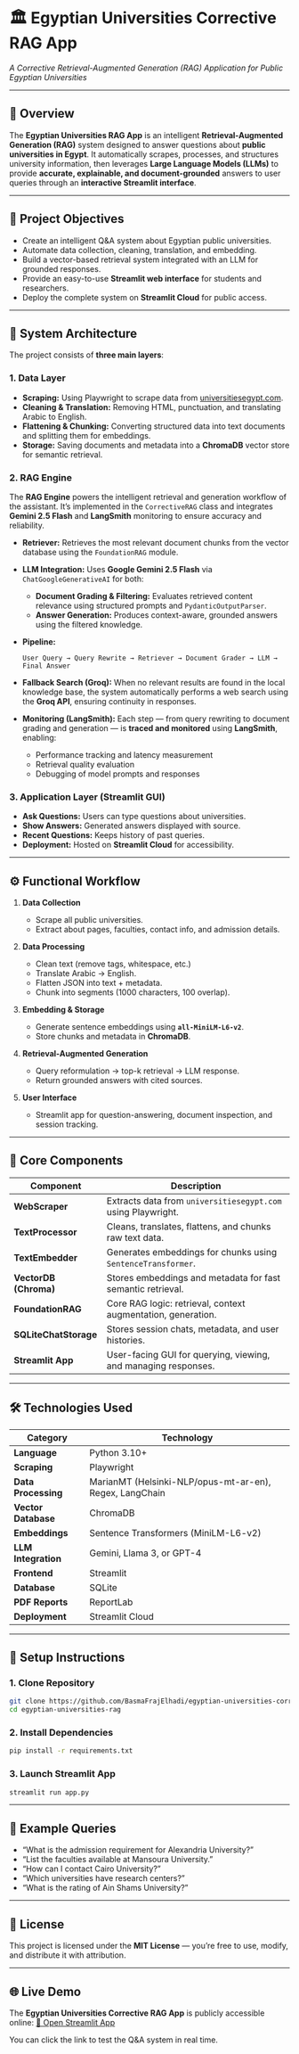 # 🏛️ Egyptian Universities Corrective RAG App

*A Corrective Retrieval-Augmented Generation (RAG) Application for Public Egyptian Universities*

---

## 📘 Overview

The **Egyptian Universities RAG App** is an intelligent **Retrieval-Augmented Generation (RAG)** system designed to answer questions about **public universities in Egypt**.
It automatically scrapes, processes, and structures university information, then leverages **Large Language Models (LLMs)** to provide **accurate, explainable, and document-grounded** answers to user queries through an **interactive Streamlit interface**.

---

## 🎯 Project Objectives

* Create an intelligent Q&A system about Egyptian public universities.
* Automate data collection, cleaning, translation, and embedding.
* Build a vector-based retrieval system integrated with an LLM for grounded responses.
* Provide an easy-to-use **Streamlit web interface** for students and researchers.
* Deploy the complete system on **Streamlit Cloud** for public access.

---

## 🧩 System Architecture

The project consists of **three main layers**:

### 1. **Data Layer**

* **Scraping:** Using Playwright to scrape data from [universitiesegypt.com](https://www.universitiesegypt.com/).
* **Cleaning & Translation:** Removing HTML, punctuation, and translating Arabic to English.
* **Flattening & Chunking:** Converting structured data into text documents and splitting them for embeddings.
* **Storage:** Saving documents and metadata into a **ChromaDB** vector store for semantic retrieval.

### 2. **RAG Engine**

The **RAG Engine** powers the intelligent retrieval and generation workflow of the assistant.
It’s implemented in the `CorrectiveRAG` class and integrates **Gemini 2.5 Flash** and **LangSmith** monitoring to ensure accuracy and reliability.

* **Retriever:**
  Retrieves the most relevant document chunks from the vector database using the `FoundationRAG` module.

* **LLM Integration:**
  Uses **Google Gemini 2.5 Flash** via `ChatGoogleGenerativeAI` for both:

  * **Document Grading & Filtering:** Evaluates retrieved content relevance using structured prompts and `PydanticOutputParser`.
  * **Answer Generation:** Produces context-aware, grounded answers using the filtered knowledge.

* **Pipeline:**

  ```
  User Query → Query Rewrite → Retriever → Document Grader → LLM → Final Answer
  ```

* **Fallback Search (Groq):**
  When no relevant results are found in the local knowledge base, the system automatically performs a web search using the **Groq API**, ensuring continuity in responses.

* **Monitoring (LangSmith):**
  Each step — from query rewriting to document grading and generation — is **traced and monitored** using **LangSmith**, enabling:

  * Performance tracking and latency measurement
  * Retrieval quality evaluation
  * Debugging of model prompts and responses

### 3. **Application Layer (Streamlit GUI)**

* **Ask Questions:** Users can type questions about universities.
* **Show Answers:** Generated answers displayed with source.
* **Recent Questions:** Keeps history of past queries.
* **Deployment:** Hosted on **Streamlit Cloud** for accessibility.

---

## ⚙️ Functional Workflow

1. **Data Collection**

   * Scrape all public universities.
   * Extract about pages, faculties, contact info, and admission details.

2. **Data Processing**

   * Clean text (remove tags, whitespace, etc.)
   * Translate Arabic → English.
   * Flatten JSON into text + metadata.
   * Chunk into segments (1000 characters, 100 overlap).

3. **Embedding & Storage**

   * Generate sentence embeddings using **`all-MiniLM-L6-v2`**.
   * Store chunks and metadata in **ChromaDB**.

4. **Retrieval-Augmented Generation**

   * Query reformulation → top-k retrieval → LLM response.
   * Return grounded answers with cited sources.

5. **User Interface**

   * Streamlit app for question-answering, document inspection, and session tracking.

---

## 🧠 Core Components

| Component             | Description                                                    |
| --------------------- | -------------------------------------------------------------- |
| **WebScraper**        | Extracts data from `universitiesegypt.com` using Playwright.   |
| **TextProcessor**     | Cleans, translates, flattens, and chunks raw text data.        |
| **TextEmbedder**      | Generates embeddings for chunks using `SentenceTransformer`.   |
| **VectorDB (Chroma)** | Stores embeddings and metadata for fast semantic retrieval.    |
| **FoundationRAG**     | Core RAG logic: retrieval, context augmentation, generation.   |
| **SQLiteChatStorage** | Stores session chats, metadata, and user histories.            |
| **Streamlit App**     | User-facing GUI for querying, viewing, and managing responses. |

---

## 🛠️ Technologies Used

| Category            | Technology                                              |
| ------------------- | ------------------------------------------------------- |
| **Language**        | Python 3.10+                                            |
| **Scraping**        | Playwright                                              |
| **Data Processing** | MarianMT (Helsinki-NLP/opus-mt-ar-en), Regex, LangChain |
| **Vector Database** | ChromaDB                                                |
| **Embeddings**      | Sentence Transformers (MiniLM-L6-v2)                    |
| **LLM Integration** | Gemini, Llama 3, or GPT-4                               |
| **Frontend**        | Streamlit                                               |
| **Database**        | SQLite                                                  |
| **PDF Reports**     | ReportLab                                               |
| **Deployment**      | Streamlit Cloud                                         |

---

## 🧰 Setup Instructions

### 1. Clone Repository

```bash
git clone https://github.com/BasmaFrajElhadi/egyptian-universities-corrective-rag.git
cd egyptian-universities-rag
```

### 2. Install Dependencies

```bash
pip install -r requirements.txt
```

### 3. Launch Streamlit App

```bash
streamlit run app.py
```

---

## 🧪 Example Queries

* “What is the admission requirement for Alexandria University?”
* “List the faculties available at Mansoura University.”
* “How can I contact Cairo University?”
* “Which universities have research centers?”
* “What is the rating of Ain Shams University?”

---

## 📜 License

This project is licensed under the **MIT License** — you’re free to use, modify, and distribute it with attribution.


---

## 🌐 Live Demo

The **Egyptian Universities Corrective RAG App** is publicly accessible online:
[🔗 Open Streamlit App](https://egyptian-universities-corrective-rag.streamlit.app/)

You can click the link to test the Q&A system in real time.

